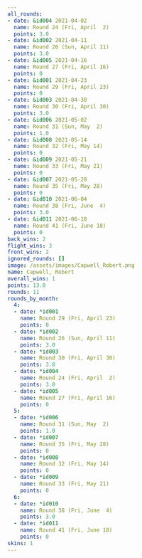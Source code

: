 ```yaml
---
all_rounds:
- date: &id004 2021-04-02
  name: Round 24 (Fri, April  2)
  points: 3.0
- date: &id002 2021-04-11
  name: Round 26 (Sun, April 11)
  points: 3.0
- date: &id005 2021-04-16
  name: Round 27 (Fri, April 16)
  points: 0
- date: &id001 2021-04-23
  name: Round 29 (Fri, April 23)
  points: 0
- date: &id003 2021-04-30
  name: Round 30 (Fri, April 30)
  points: 3.0
- date: &id006 2021-05-02
  name: Round 31 (Sun, May  2)
  points: 1.0
- date: &id008 2021-05-14
  name: Round 32 (Fri, May 14)
  points: 0
- date: &id009 2021-05-21
  name: Round 33 (Fri, May 21)
  points: 0
- date: &id007 2021-05-28
  name: Round 35 (Fri, May 28)
  points: 0
- date: &id010 2021-06-04
  name: Round 38 (Fri, June  4)
  points: 3.0
- date: &id011 2021-06-18
  name: Round 41 (Fri, June 18)
  points: 0
back_wins: 2
flight_wins: 3
front_wins: 2
ignored_rounds: []
image: /assets/images/Capwell_Robert.png
name: Capwell, Robert
overall_wins: 1
points: 13.0
rounds: 11
rounds_by_month:
  4:
  - date: *id001
    name: Round 29 (Fri, April 23)
    points: 0
  - date: *id002
    name: Round 26 (Sun, April 11)
    points: 3.0
  - date: *id003
    name: Round 30 (Fri, April 30)
    points: 3.0
  - date: *id004
    name: Round 24 (Fri, April  2)
    points: 3.0
  - date: *id005
    name: Round 27 (Fri, April 16)
    points: 0
  5:
  - date: *id006
    name: Round 31 (Sun, May  2)
    points: 1.0
  - date: *id007
    name: Round 35 (Fri, May 28)
    points: 0
  - date: *id008
    name: Round 32 (Fri, May 14)
    points: 0
  - date: *id009
    name: Round 33 (Fri, May 21)
    points: 0
  6:
  - date: *id010
    name: Round 38 (Fri, June  4)
    points: 3.0
  - date: *id011
    name: Round 41 (Fri, June 18)
    points: 0
skins: 1
---
```

